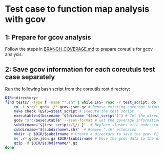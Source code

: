 # Test case to function map analysis with gcov

## 1: Prepare for gcov analysis

Follow the steps in [BRANCH_COVERAGE.md](BRANCH_COVERAGE.md) to prepare
coreutils for gcov analysis.

## 2: Save gcov information for each coreutuls test case separately

Run the following bash script from the coreutils root directory:

```sh
DIR=<directory>
find tests/ -type f -name "*.sh" | while IFS= read -r test_script; do
    rm -f src/*.gcda ./*.gcov.json.gz # Remove existing coverage information
    make check TESTS=$test_script # Execute the test script
    executable=$(basename "$(dirname "$test_script")") # Get the directory name of the sh script
    gcov "src/$executable" --json-format # Get the coverage information for the executable
    subdirname="${test_script//\//_}"  # Replace slashes with underscores
    subdirname="${subdirname%.sh}"  # Remove ".sh" extension
    mkdir -p $DIR/$subdirname # Create a directory to save the gcov files
    mv ./*.gcov.json.gz $DIR/$subdirname # Move the gcov data to the directory
    gzip -d $DIR/$subdirname/*.gz
done
```
